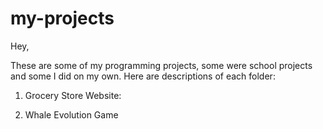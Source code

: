 # my-projects

Hey,

These are some of my programming projects, some were school projects and some I did on my own. 
Here are descriptions of each folder:

1) Grocery Store Website:

2) Whale Evolution Game
